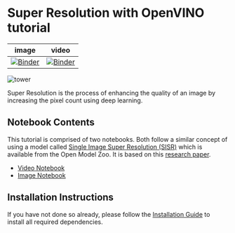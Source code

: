 # Super Resolution with OpenVINO tutorial

image | video |
|---|---|
[![Binder](https://mybinder.org/badge_logo.svg)](https://mybinder.org/v2/gh/openvinotoolkit/openvino_notebooks/HEAD?filepath=notebooks%2F202-vision-superresolution%2F202-vision-superresolution-image.ipynb) | [![Binder](https://mybinder.org/badge_logo.svg)](https://mybinder.org/v2/gh/openvinotoolkit/openvino_notebooks/HEAD?filepath=notebooks%2F202-vision-superresolution%2F202-vision-superresolution-video.ipynb)

![tower](data/tower.jpg)

Super Resolution is the process of enhancing the quality of an image by increasing the pixel count using deep learning.

## Notebook Contents

This tutorial is comprised of two notebooks. Both follow a similar concept of using a model called [Single Image Super Resolution (SISR)](https://github.com/openvinotoolkit/open_model_zoo/tree/develop/models/intel/single-image-super-resolution-1032) which is available from the Open Model Zoo. It is based on this [research paper]((https://arxiv.org/abs/1807.06779)).

* [Video Notebook](202-vision-superresolution-video.ipynb)
* [Image Notebook](202-vision-superresolution-image.ipynb)

## Installation Instructions

If you have not done so already, please follow the [Installation Guide](../../README.md) to install all required dependencies.
